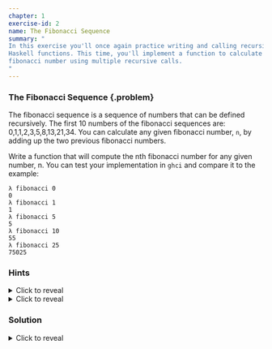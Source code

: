 ```yaml
---
chapter: 1
exercise-id: 2
name: The Fibonacci Sequence
summary: "
In this exercise you'll once again practice writing and calling recursive
Haskell functions. This time, you'll implement a function to calculate a
fibonacci number using multiple recursive calls.
"
---
```


### The Fibonacci Sequence {.problem}

The fibonacci sequence is a sequence of numbers that can be defined
recursively. The first 10 numbers of the fibonacci sequences are:
0,1,1,2,3,5,8,13,21,34. You can calculate any given fibonacci number,
`n`, by adding up the two previous fibonacci numbers.

Write a function that will compute the nth fibonacci number for any given
number, n. You can test your implementation in `ghci` and compare it to the
example:

```
λ fibonacci 0
0
λ fibonacci 1
1
λ fibonacci 5
5
λ fibonacci 10
55
λ fibonacci 25
75025
```
### Hints
<div class="hints">
<details>
<summary>Click to reveal</summary>
<div class="details-body-outer">
<div class="details-body">
There are _two_ cases where the example `fibonacci` function isn't recursive:

  - The 0th fibonacci number is 0
  - The 1st fibonacci number is 1
</div>
</div>
</details>

<details>
<summary>Click to reveal</summary>
<div class="details-body-outer">
<div class="details-body">
The recursive case of `fibonacci` needs to make _two_ recursive calls, because
it needs to add the next _two_ smallest fibonacci values.
</div>
</div>
</details>
</div>

### Solution
<div class="solution">
<details>
<summary>Click to reveal</summary>
<div class="details-body-outer">
<div class="details-body">
You can implement the `fibonacci` function using either `if` expressions or
guards. We'll use guards in this solution.

The definition of `fibonacci` is similar to the `factorial` that you should have
created in the previous exercise. Let's take a look:

```haskell
fibonacci n
  | n <= 0 = 0
  | n == 1 = 1
  | otherwise = fibonacci (n - 1) + fibonacci (n - 2)
```

Once again, you'll notice that we're being a bit generous with our smallest base
case. We're checking for numbers _less than or equal to_ zero so that we can
give a sensible answer even if the user passes in a negative number.

In the next base case, we check to see if our value is `1`. If so, we just
return `1`. These two base cases let use get the sequence started with the first
two numbers:

```haskell
fibonacci 0 = 0
fibonacci 1 = 1
```

In the next step, `n` is `2`. This is a recursive case, and we're going to look
back both one step to `n = 1` and two steps to `n = 0`:

```haskell
fibonacci 2 = fibonacci (2 - 1) + fibonacci (2 - 2)
            = fibonacci 1 + fibonacci 0
            = 1 + 1
            = 1
```

Let's follow up one more time, just to make sure we have the pattern down.

```haskell
fibonacci 3 = fibonacci (3 - 1) + fibonacci (3 - 2)
            = fibonacci 2 + fibonacci 1
            = (fibonacci (2 - 1) + fibonacci (2 - 2)) + 1
            = (fibonacci 1 + fibonacci 0) + 1
            = (1 + 0) + 1
            = 1 + 1
            = 2
```

Remember, when you're working with recursive functions, try to walk through the
recursion manually if you're having trouble understanding how the function works.

</div>
</div>
</details>
</div>
